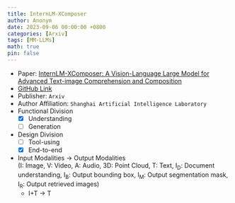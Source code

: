 ```yaml
---
title: InternLM-XComposer
author: Anonym
date: 2023-09-06 00:00:00 +0800
categories: [Arxiv]
tags: [MM-LLMs]
math: true
pin: false
---
```


- Paper: [InternLM-XComposer: A Vision-Language Large Model for Advanced Text-image Comprehension and Composition](https://browse.arxiv.org/abs/2309.15112)
- [GitHub Link](https://github.com/InternLM/InternLM-XComposer)
- Publisher: `Arxiv`
- Author Affiliation: `Shanghai Artificial Intelligence Laboratory`
- Functional Division
  + [x] Understanding
  + [ ] Generation
- Design Division
  + [ ] Tool-using
  + [x] End-to-end
- Input Modalities $\rightarrow$ Output Modalities <br />(I: Image, V: Video, A: Audio, 3D: Point Cloud, T: Text, I<sub>D</sub>: Document understanding, I<sub>B</sub>: Output bounding box, I<sub>M</sub>: Output segmentation mask, I<sub>R</sub>: Output retrieved images)
  + I+T $\rightarrow$ T
